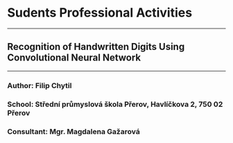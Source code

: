 # Sudents Professional Activities
___
## Recognition of Handwritten Digits Using Convolutional Neural Network
___
### Author: Filip Chytil
### School: Střední průmyslová škola Přerov, Havlíčkova 2, 750 02 Přerov
### Consultant: Mgr. Magdalena Gažarová
